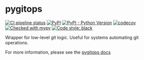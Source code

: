 # pygitops

[![CI pipeline status](https://github.com/wayfair-incubator/pygitops/workflows/CI/badge.svg?branch=main)][ci]
[![PyPI](https://img.shields.io/pypi/v/pygitops)][pypi]
[![PyPI - Python Version](https://img.shields.io/pypi/pyversions/pygitops)][pypi]
[![codecov](https://codecov.io/gh/wayfair-incubator/pygitops/branch/main/graph/badge.svg)][codecov]
[![Checked with mypy](https://img.shields.io/badge/mypy-checked-blue)][mypy-home]
[![Code style: black](https://img.shields.io/badge/code%20style-black-black.svg)][black-home]

Wrapper for low-level git logic. Useful for systems automating git operations.

For more information, please see the [pygitops docs][pygitops-docs]

[ci]: https://github.com/wayfair-incubator/pygitops/actions
[pypi]: https://pypi.org/project/pygitops/
[codecov]: https://codecov.io/gh/wayfair-incubator/pygitops
[mypy-home]: http://mypy-lang.org/
[black-home]: https://github.com/psf/black
[pygitops-docs]: https://wayfair-incubator.github.io/pygitops/

